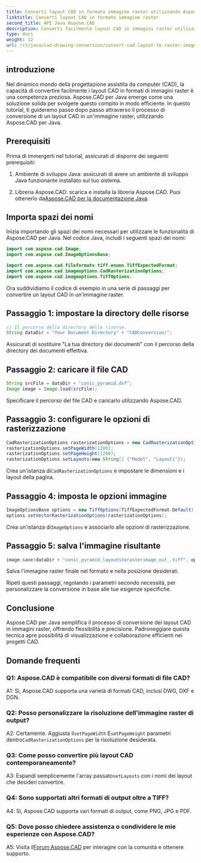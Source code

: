 ```yaml
---
title: Converti layout CAD in formato immagine raster utilizzando Aspose.CAD per Java
linktitle: Converti layout CAD in formato immagine raster
second_title: API Java Aspose.CAD
description: Converti facilmente layout CAD in immagini raster utilizzando Aspose.CAD per Java. Visualizzazione di alta qualità per una migliore collaborazione.
type: docs
weight: 12
url: /it/java/cad-drawing-conversion/convert-cad-layout-to-raster-image/
---
```

## introduzione

Nel dinamico mondo della progettazione assistita da computer (CAD), la capacità di convertire facilmente i layout CAD in formati di immagini raster è una competenza preziosa. Aspose.CAD per Java emerge come una soluzione solida per svolgere questo compito in modo efficiente. In questo tutorial, ti guideremo passo dopo passo attraverso il processo di conversione di un layout CAD in un'immagine raster, utilizzando Aspose.CAD per Java.

## Prerequisiti

Prima di immergerti nel tutorial, assicurati di disporre dei seguenti prerequisiti:

1. Ambiente di sviluppo Java: assicurati di avere un ambiente di sviluppo Java funzionante installato sul tuo sistema.

2.  Libreria Aspose.CAD: scarica e installa la libreria Aspose.CAD. Puoi ottenerlo da[Aspose.CAD per la documentazione Java](https://reference.aspose.com/cad/java/).

## Importa spazi dei nomi

Inizia importando gli spazi dei nomi necessari per utilizzare le funzionalità di Aspose.CAD per Java. Nel codice Java, includi i seguenti spazi dei nomi:

```java
import com.aspose.cad.Image;
import com.aspose.cad.ImageOptionsBase;

import com.aspose.cad.fileformats.tiff.enums.TiffExpectedFormat;
import com.aspose.cad.imageoptions.CadRasterizationOptions;
import com.aspose.cad.imageoptions.TiffOptions;
```

Ora suddividiamo il codice di esempio in una serie di passaggi per convertire un layout CAD in un'immagine raster.
## Passaggio 1: impostare la directory delle risorse

```java
// Il percorso della directory delle risorse.
String dataDir = "Your Document Directory" + "CADConversion/";
```

Assicurati di sostituire "La tua directory dei documenti" con il percorso della directory dei documenti effettiva.

## Passaggio 2: caricare il file CAD

```java
String srcFile = dataDir + "conic_pyramid.dxf";
Image image = Image.load(srcFile);
```

Specificare il percorso del file CAD e caricarlo utilizzando Aspose.CAD.

## Passaggio 3: configurare le opzioni di rasterizzazione

```java
CadRasterizationOptions rasterizationOptions = new CadRasterizationOptions();
rasterizationOptions.setPageWidth(1200);
rasterizationOptions.setPageHeight(1200);
rasterizationOptions.setLayouts(new String[] {"Model", "Layout1"});
```

 Crea un'istanza di`CadRasterizationOptions` e impostare le dimensioni e i layout della pagina.

## Passaggio 4: imposta le opzioni immagine

```java
ImageOptionsBase options = new TiffOptions(TiffExpectedFormat.Default);
options.setVectorRasterizationOptions(rasterizationOptions);
```

 Crea un'istanza di`ImageOptions` e associarlo alle opzioni di rasterizzazione.

## Passaggio 5: salva l'immagine risultante

```java
image.save(dataDir + "conic_pyramid_layoutstorasterimage_out_.tiff", options);
```

Salva l'immagine raster finale nel formato e nella posizione desiderati.

Ripeti questi passaggi, regolando i parametri secondo necessità, per personalizzare la conversione in base alle tue esigenze specifiche.

## Conclusione

Aspose.CAD per Java semplifica il processo di conversione dei layout CAD in immagini raster, offrendo flessibilità e precisione. Padroneggiare questa tecnica apre possibilità di visualizzazione e collaborazione efficienti nei progetti CAD.

## Domande frequenti

### Q1: Aspose.CAD è compatibile con diversi formati di file CAD?

A1: Sì, Aspose.CAD supporta una varietà di formati CAD, inclusi DWG, DXF e DGN.

### Q2: Posso personalizzare la risoluzione dell'immagine raster di output?

 A2: Certamente. Aggiusta il`setPageWidth` E`setPageHeight` parametri dentro`CadRasterizationOptions` per la risoluzione desiderata.

### Q3: Come posso convertire più layout CAD contemporaneamente?

 A3: Espandi semplicemente l'array passato`setLayouts` con i nomi dei layout che desideri convertire.

### Q4: Sono supportati altri formati di output oltre a TIFF?

A4: Sì, Aspose.CAD supporta vari formati di output, come PNG, JPG e PDF.

### Q5: Dove posso chiedere assistenza o condividere le mie esperienze con Aspose.CAD?

A5: Visita il[Forum Aspose.CAD](https://forum.aspose.com/c/cad/19) per interagire con la comunità e ottenere supporto.